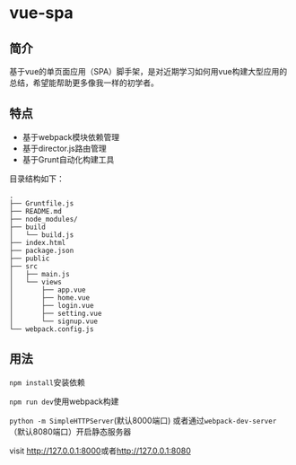 # vue-spa

## 简介

基于vue的单页面应用（SPA）脚手架，是对近期学习如何用vue构建大型应用的总结，希望能帮助更多像我一样的初学者。

## 特点

* 基于webpack模块依赖管理
* 基于director.js路由管理
* 基于Grunt自动化构建工具

目录结构如下：

	.
	├── Gruntfile.js
	├── README.md
	├── node_modules/
	├── build
	│   └── build.js
	├── index.html
	├── package.json
	├── public
	├── src
	│   ├── main.js
	│   └── views
	│       ├── app.vue
	│       ├── home.vue
	│       ├── login.vue
	│       ├── setting.vue
	│       └── signup.vue
	└── webpack.config.js

## 用法

`npm install`安装依赖

`npm run dev`使用webpack构建

`python -m SimpleHTTPServer`(默认8000端口) 或者通过`webpack-dev-server`（默认8080端口）开启静态服务器

visit <http://127.0.0.1:8000>或者<http://127.0.0.1:8080>
